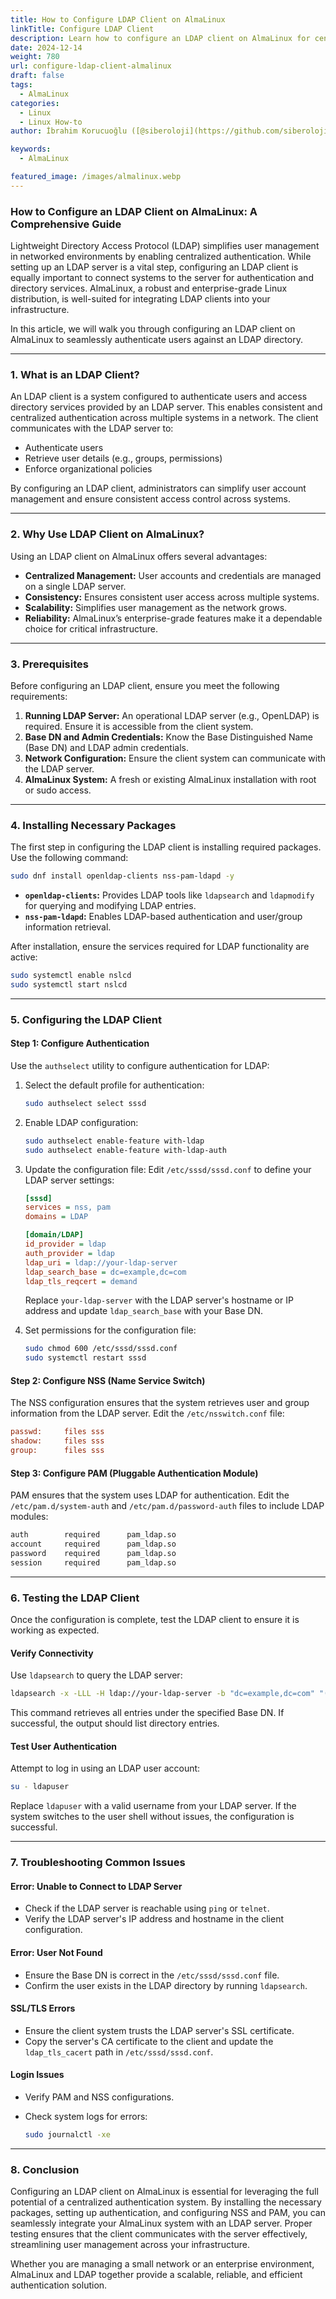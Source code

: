 ```yaml
---
title: How to Configure LDAP Client on AlmaLinux
linkTitle: Configure LDAP Client
description: Learn how to configure an LDAP client on AlmaLinux for centralized authentication. Follow this step-by-step guide to integrate LDAP and streamline user management.
date: 2024-12-14
weight: 780
url: configure-ldap-client-almalinux
draft: false
tags:
  - AlmaLinux
categories:
  - Linux
  - Linux How-to
author: İbrahim Korucuoğlu ([@siberoloji](https://github.com/siberoloji))

keywords:
  - AlmaLinux

featured_image: /images/almalinux.webp
---
```

### How to Configure an LDAP Client on AlmaLinux: A Comprehensive Guide

Lightweight Directory Access Protocol (LDAP) simplifies user management in networked environments by enabling centralized authentication. While setting up an LDAP server is a vital step, configuring an LDAP client is equally important to connect systems to the server for authentication and directory services. AlmaLinux, a robust and enterprise-grade Linux distribution, is well-suited for integrating LDAP clients into your infrastructure.

In this article, we will walk you through configuring an LDAP client on AlmaLinux to seamlessly authenticate users against an LDAP directory.

---

### **1. What is an LDAP Client?**

An LDAP client is a system configured to authenticate users and access directory services provided by an LDAP server. This enables consistent and centralized authentication across multiple systems in a network. The client communicates with the LDAP server to:

- Authenticate users
- Retrieve user details (e.g., groups, permissions)
- Enforce organizational policies

By configuring an LDAP client, administrators can simplify user account management and ensure consistent access control across systems.

---

### **2. Why Use LDAP Client on AlmaLinux?**

Using an LDAP client on AlmaLinux offers several advantages:

- **Centralized Management:** User accounts and credentials are managed on a single LDAP server.
- **Consistency:** Ensures consistent user access across multiple systems.
- **Scalability:** Simplifies user management as the network grows.
- **Reliability:** AlmaLinux’s enterprise-grade features make it a dependable choice for critical infrastructure.

---

### **3. Prerequisites**

Before configuring an LDAP client, ensure you meet the following requirements:

1. **Running LDAP Server:** An operational LDAP server (e.g., OpenLDAP) is required. Ensure it is accessible from the client system.
2. **Base DN and Admin Credentials:** Know the Base Distinguished Name (Base DN) and LDAP admin credentials.
3. **Network Configuration:** Ensure the client system can communicate with the LDAP server.
4. **AlmaLinux System:** A fresh or existing AlmaLinux installation with root or sudo access.

---

### **4. Installing Necessary Packages**

The first step in configuring the LDAP client is installing required packages. Use the following command:

```bash
sudo dnf install openldap-clients nss-pam-ldapd -y
```

- **`openldap-clients`:** Provides LDAP tools like `ldapsearch` and `ldapmodify` for querying and modifying LDAP entries.
- **`nss-pam-ldapd`:** Enables LDAP-based authentication and user/group information retrieval.

After installation, ensure the services required for LDAP functionality are active:

```bash
sudo systemctl enable nslcd
sudo systemctl start nslcd
```

---

### **5. Configuring the LDAP Client**

#### **Step 1: Configure Authentication**

Use the `authselect` utility to configure authentication for LDAP:

1. Select the default profile for authentication:

   ```bash
   sudo authselect select sssd
   ```

2. Enable LDAP configuration:

   ```bash
   sudo authselect enable-feature with-ldap
   sudo authselect enable-feature with-ldap-auth
   ```

3. Update the configuration file:
   Edit `/etc/sssd/sssd.conf` to define your LDAP server settings:

   ```ini
   [sssd]
   services = nss, pam
   domains = LDAP

   [domain/LDAP]
   id_provider = ldap
   auth_provider = ldap
   ldap_uri = ldap://your-ldap-server
   ldap_search_base = dc=example,dc=com
   ldap_tls_reqcert = demand
   ```

   Replace `your-ldap-server` with the LDAP server's hostname or IP address and update `ldap_search_base` with your Base DN.

4. Set permissions for the configuration file:

   ```bash
   sudo chmod 600 /etc/sssd/sssd.conf
   sudo systemctl restart sssd
   ```

#### **Step 2: Configure NSS (Name Service Switch)**

The NSS configuration ensures that the system retrieves user and group information from the LDAP server. Edit the `/etc/nsswitch.conf` file:

```ini
passwd:     files sss
shadow:     files sss
group:      files sss
```

#### **Step 3: Configure PAM (Pluggable Authentication Module)**

PAM ensures that the system uses LDAP for authentication. Edit the `/etc/pam.d/system-auth` and `/etc/pam.d/password-auth` files to include LDAP modules:

```bash
auth        required      pam_ldap.so
account     required      pam_ldap.so
password    required      pam_ldap.so
session     required      pam_ldap.so
```

---

### **6. Testing the LDAP Client**

Once the configuration is complete, test the LDAP client to ensure it is working as expected.

#### **Verify Connectivity**

Use `ldapsearch` to query the LDAP server:

```bash
ldapsearch -x -LLL -H ldap://your-ldap-server -b "dc=example,dc=com" "(objectclass=*)"
```

This command retrieves all entries under the specified Base DN. If successful, the output should list directory entries.

#### **Test User Authentication**

Attempt to log in using an LDAP user account:

```bash
su - ldapuser
```

Replace `ldapuser` with a valid username from your LDAP server. If the system switches to the user shell without issues, the configuration is successful.

---

### **7. Troubleshooting Common Issues**

#### **Error: Unable to Connect to LDAP Server**

- Check if the LDAP server is reachable using `ping` or `telnet`.
- Verify the LDAP server's IP address and hostname in the client configuration.

#### **Error: User Not Found**

- Ensure the Base DN is correct in the `/etc/sssd/sssd.conf` file.
- Confirm the user exists in the LDAP directory by running `ldapsearch`.

#### **SSL/TLS Errors**

- Ensure the client system trusts the LDAP server's SSL certificate.
- Copy the server's CA certificate to the client and update the `ldap_tls_cacert` path in `/etc/sssd/sssd.conf`.

#### **Login Issues**

- Verify PAM and NSS configurations.
- Check system logs for errors:

  ```bash
  sudo journalctl -xe
  ```

---

### **8. Conclusion**

Configuring an LDAP client on AlmaLinux is essential for leveraging the full potential of a centralized authentication system. By installing the necessary packages, setting up authentication, and configuring NSS and PAM, you can seamlessly integrate your AlmaLinux system with an LDAP server. Proper testing ensures that the client communicates with the server effectively, streamlining user management across your infrastructure.

Whether you are managing a small network or an enterprise environment, AlmaLinux and LDAP together provide a scalable, reliable, and efficient authentication solution.
